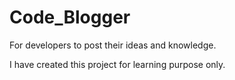 # Code_Blogger
For developers to post their ideas and knowledge.

I have created this project for learning purpose only.

